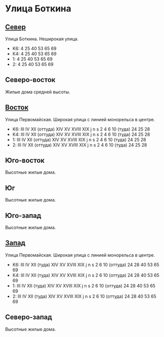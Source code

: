 # Улица Боткина

## [Север](./445080.md)

Улица Боткина.
Неширокая улица.

* K6:   4   25  40  53  65  69
* K4:   4   25  40  53  65  69
* 1:    4   25  40  53  65  69
* 2:    4   25  40  53  65  69

## Северо-восток

Жилые дома средней высоты.

## [Восток](./450090.md)

Улица Первомайская.
Широкая улица с линией монорельса в центре.

* K6:   III IV  XII (оттуда)    XIV XV  XVIII   XIX
        j   n   s
        2   4   6   10 (туда)   24  25  28
* K4:   III IV  XII (оттуда)    XIV XV  XVIII   XIX
        j   n   s
        2   4   6   10 (туда)   24  25  28
* 1:    III IV  XII (оттуда)    XIV XV  XVIII   XIX
        j   n   s
        2   4   6   10 (туда)   24  25  28
* 2:    III IV  XII (оттуда)    XIV XV  XVIII   XIX
        j   n   s
        2   4   6   10 (туда)   24  25  28

## Юго-восток

Высотные жилые дома.

## Юг

Высотные жилые дома.

## Юго-запад

Высотные жилые дома.

## [Запад](./440090.md)

Улица Первомайская.
Широкая улица с линией монорельса в центре.

* K6:   III IV  XII (туда)  XIV XV  XVIII   XIX
        j   n   s
        2   6   10 (оттуда) 24  28  40  53  65  69
* K4:   III IV  XII (туда)  XIV XV  XVIII   XIX
        j   n   s
        2   6   10 (оттуда) 24  28  40  53  65  69
* 1:    III IV  XII (туда)  XIV XV  XVIII   XIX
        j   n   s
        2   6   10 (оттуда) 24  28  40  53  65  69
* 2:    III IV  XII (туда)  XIV XV  XVIII   XIX
        j   n   s
        2   6   10 (оттуда) 24  28  40  53  65  69

## Северо-запад

Высотные жилые дома.
